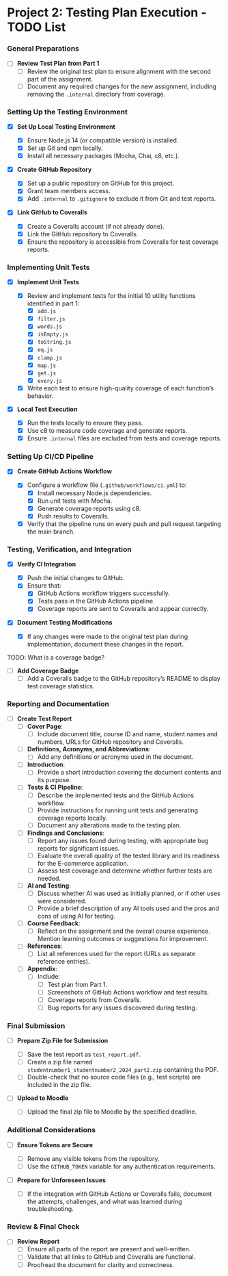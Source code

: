 # Project 2: Testing Plan Execution - TODO List

### General Preparations

- [ ] **Review Test Plan from Part 1**
  - [ ] Review the original test plan to ensure alignment with the second part of the assignment.
  - [ ] Document any required changes for the new assignment, including removing the `.internal` directory from coverage.

### Setting Up the Testing Environment

- [x] **Set Up Local Testing Environment**

  - [x] Ensure Node.js 14 (or compatible version) is installed.
  - [x] Set up Git and npm locally.
  - [x] Install all necessary packages (Mocha, Chai, c8, etc.).

- [x] **Create GitHub Repository**

  - [x] Set up a public repository on GitHub for this project.
  - [x] Grant team members access.
  - [x] Add `.internal` to `.gitignore` to exclude it from Git and test reports.

- [x] **Link GitHub to Coveralls**
  - [x] Create a Coveralls account (if not already done).
  - [x] Link the GitHub repository to Coveralls.
  - [x] Ensure the repository is accessible from Coveralls for test coverage reports.

### Implementing Unit Tests

- [x] **Implement Unit Tests**

  - [x] Review and implement tests for the initial 10 utility functions identified in part 1:
    - [x] `add.js`
    - [x] `filter.js`
    - [x] `words.js`
    - [x] `isEmpty.js`
    - [x] `toString.js`
    - [x] `eq.js`
    - [x] `clamp.js`
    - [x] `map.js`
    - [x] `get.js`
    - [x] `every.js`
  - [x] Write each test to ensure high-quality coverage of each function’s behavior.

- [x] **Local Test Execution**
  - [x] Run the tests locally to ensure they pass.
  - [x] Use c8 to measure code coverage and generate reports.
  - [x] Ensure `.internal` files are excluded from tests and coverage reports.

### Setting Up CI/CD Pipeline

- [x] **Create GitHub Actions Workflow**

  - [x] Configure a workflow file (`.github/workflows/ci.yml`) to:
    - [x] Install necessary Node.js dependencies.
    - [x] Run unit tests with Mocha.
    - [x] Generate coverage reports using c8.
    - [x] Push results to Coveralls.
  - [x] Verify that the pipeline runs on every push and pull request targeting the main branch.

### Testing, Verification, and Integration

- [x] **Verify CI Integration**

  - [x] Push the initial changes to GitHub.
  - [x] Ensure that:
    - [x] GitHub Actions workflow triggers successfully.
    - [x] Tests pass in the GitHub Actions pipeline.
    - [x] Coverage reports are sent to Coveralls and appear correctly.

- [x] **Document Testing Modifications**
  - [x] If any changes were made to the original test plan during implementation, document these changes in the report.

TODO: What is a coverage badge?

- [ ] **Add Coverage Badge**
  - [ ] Add a Coveralls badge to the GitHub repository’s README to display test coverage statistics.

### Reporting and Documentation

- [ ] **Create Test Report**
  - [ ] **Cover Page**:
    - [ ] Include document title, course ID and name, student names and numbers, URLs for GitHub repository and Coveralls.
  - [ ] **Definitions, Acronyms, and Abbreviations**:
    - [ ] Add any definitions or acronyms used in the document.
  - [ ] **Introduction**:
    - [ ] Provide a short introduction covering the document contents and its purpose.
  - [ ] **Tests & CI Pipeline**:
    - [ ] Describe the implemented tests and the GitHub Actions workflow.
    - [ ] Provide instructions for running unit tests and generating coverage reports locally.
    - [ ] Document any alterations made to the testing plan.
  - [ ] **Findings and Conclusions**:
    - [ ] Report any issues found during testing, with appropriate bug reports for significant issues.
    - [ ] Evaluate the overall quality of the tested library and its readiness for the E-commerce application.
    - [ ] Assess test coverage and determine whether further tests are needed.
  - [ ] **AI and Testing**:
    - [ ] Discuss whether AI was used as initially planned, or if other uses were considered.
    - [ ] Provide a brief description of any AI tools used and the pros and cons of using AI for testing.
  - [ ] **Course Feedback**:
    - [ ] Reflect on the assignment and the overall course experience. Mention learning outcomes or suggestions for improvement.
  - [ ] **References**:
    - [ ] List all references used for the report (URLs as separate reference entries).
  - [ ] **Appendix**:
    - [ ] Include:
      - [ ] Test plan from Part 1.
      - [ ] Screenshots of GitHub Actions workflow and test results.
      - [ ] Coverage reports from Coveralls.
      - [ ] Bug reports for any issues discovered during testing.

### Final Submission

- [ ] **Prepare Zip File for Submission**

  - [ ] Save the test report as `test_report.pdf`.
  - [ ] Create a zip file named `studentnumber1_studentnumber2_2024_part2.zip` containing the PDF.
  - [ ] Double-check that no source code files (e.g., test scripts) are included in the zip file.

- [ ] **Upload to Moodle**
  - [ ] Upload the final zip file to Moodle by the specified deadline.

### Additional Considerations

- [ ] **Ensure Tokens are Secure**

  - [ ] Remove any visible tokens from the repository.
  - [ ] Use the `GITHUB_TOKEN` variable for any authentication requirements.

- [ ] **Prepare for Unforeseen Issues**
  - [ ] If the integration with GitHub Actions or Coveralls fails, document the attempts, challenges, and what was learned during troubleshooting.

### Review & Final Check

- [ ] **Review Report**
  - [ ] Ensure all parts of the report are present and well-written.
  - [ ] Validate that all links to GitHub and Coveralls are functional.
  - [ ] Proofread the document for clarity and correctness.

